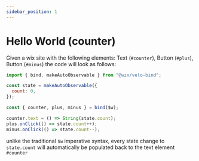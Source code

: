 ```yaml
---
sidebar_position: 1
---
```


# Hello World (counter)

Given a wix site with the following elements: Text (`#counter`), Button (`#plus`), Button (`#minus`) the code will look as follows:

```javascript
import { bind, makeAutoObservable } from "@wix/velo-bind";

const state = makeAutoObservable({
  count: 0,
});

const { counter, plus, minus } = bind($w);

counter.text = () => String(state.count);
plus.onClick(() => state.count++);
minus.onClick(() => state.count--);
```

unlike the traditional `$w` imperative syntax, every state change to `state.count` will automatically be populated back to the text element `#counter`
